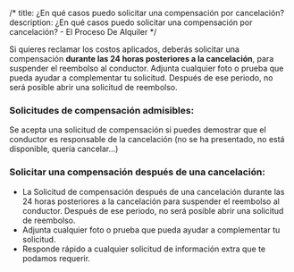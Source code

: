 /*title: ¿En qué casos puedo solicitar una compensación por cancelación?description: ¿En qué casos puedo solicitar una compensación por cancelación? - El Proceso De Alquiler*/Si quieres reclamar los costos aplicados, deberás solicitar una compensación **durante las 24 horas posteriores a la cancelación**, para suspender el reembolso al conductor. Adjunta cualquier foto o prueba que pueda ayudar a complementar tu solicitud.Después de ese periodo, no será posible abrir una solicitud de reembolso.### Solicitudes de compensación admisibles:Se acepta una solicitud de compensación si puedes demostrar que el conductor es responsable de la cancelación (no se ha presentado, no está disponible, quería cancelar…)### Solicitar una compensación después de una cancelación:* La Solicitud de compensación después de una cancelación durante las 24 horas posteriores a la cancelación para suspender el reembolso al conductor. Después de ese periodo, no será posible abrir una solicitud de reembolso.* Adjunta cualquier foto o prueba que pueda ayudar a complementar tu solicitud.* Responde rápido a cualquier solicitud de información extra que te podamos requerir.